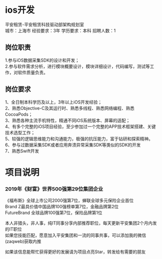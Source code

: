 # ios开发
平安租赁-平安租赁科技驱动部架构规划室  
城市：上海市 经验要求：3年 学历要求：本科  招聘人数：1

## 岗位职责
1.参与iOS数据采集SDK的设计和开发；   
2.参与软件需求分析，进行模块概要设计，模块详细设计，代码编写，测试等工作，对软件质量负责。

## 岗位要求
1、全日制本科学历及以上，3年以上iOS开发经验；			   
2、熟悉Objective-C及其运行时、熟悉多线程、熟悉网络编程、熟悉CocoaPods；			   
3、熟悉各种主流手机特性，精通不同iOS系统版本、屏幕的适配；			   
4、有多个完整的iOS项目经验，至少参加过一个完整的APP技术框架搭建、关键技术选型工作；			   
5、较强的逻辑思维能力和沟通能力，极强的抗压能力，富于钻研和探索精神。			   
6、参与过数据采集SDK或者应用奔溃异常采集SDK等类似的SDK的开发   
7、熟悉Swift开发

# 项目说明

### 2019年《财富》世界500强第29位集团企业
《福布斯》全球上市公司2000强第7位，蝉联全球多元保险企业首位  
Brand Z最具价值中国品牌100强榜单第7位，金融品牌第2位  
FutureBrand 全球品牌100强第7位，保险品牌第1位

本人非猎头，非人事，纯IT同事分享内部推荐职位，每天更新平安集团2个月内发的IT职位  
如果您技能匹配，愿意加入平安集团和一流的同事共事，可以添加我的微信(zaqweb)获取内推 

如果该信息能帮忙获得更好的发展请为项目点亮Star，转发给有需要的朋友




